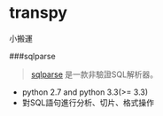 # transpy
小搬運

###sqlparse
>[sqlparse](https://sqlparse.readthedocs.io) 是一款非驗證SQL解析器。
* python 2.7 and python 3.3(>= 3.3)
* 對SQL語句進行分析、切片、格式操作


